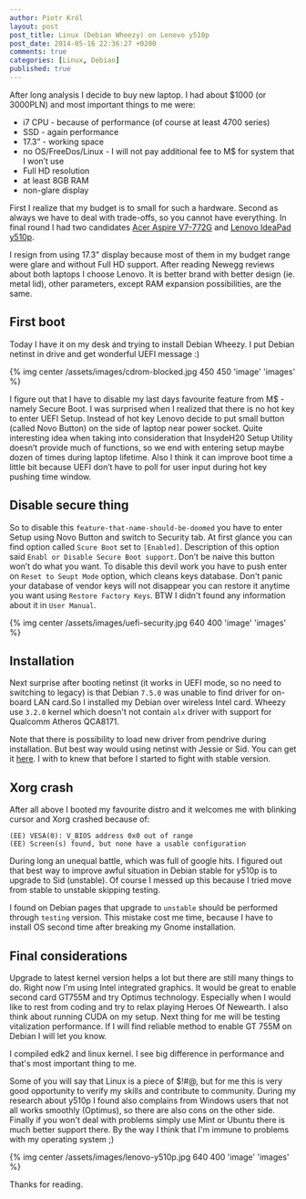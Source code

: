 ```yaml
---
author: Piotr Król
layout: post
post_title: Linux (Debian Wheezy) on Lenovo y510p
post_date: 2014-05-16 22:36:27 +0200
comments: true
categories: [Linux, Debian]
published: true
---
```


After long analysis I decide to buy new laptop. I had about $1000
(or 3000PLN) and most important things to me were:

* i7 CPU - because of performance (of course at least 4700 series)
* SSD - again performance
* 17.3” - working space
* no OS/FreeDos/Linux - I will not pay additional fee to M$ for system that I won’t use
* Full HD resolution
* at least 8GB RAM
* non-glare display

First I realize that my budget is to small for such a hardware. Second as always
we have to deal with trade-offs, so you cannot have everything. In final round I had two candidates [Acer Aspire V7-772G](http://www.notebookcheck.net/Review-Acer-Aspire-V3-772G-747A321-Notebook.93916.0.html)
and [Lenovo IdeaPad y510p](http://www.notebookcheck.net/Review-Lenovo-IdeaPad-Y510p-Notebook.97470.0.html).

I resign from using 17.3" display because most of them in my budget range were
glare and without Full HD support. After reading Newegg reviews about both
laptops I choose Lenovo. It is better brand with better design (ie. metal lid),
other parameters, except RAM expansion possibilities, are the same.

## First boot
Today I have it on my desk and trying to install Debian Wheezy. I put Debian
netinst in drive and get wonderful UEFI message :)

{% img center /assets/images/cdrom-blocked.jpg 450 450 'image' 'images' %}

I figure out that I have to disable my last days favourite feature from M$ -
namely Secure Boot. I was surprised when I realized that there is no hot key to
enter UEFI Setup. Instead of hot key Lenovo decide to put small button (called
Novo Button) on the side of laptop near power socket. Quite interesting idea
when taking into consideration that InsydeH20 Setup Utility doesn’t provide
much of functions, so we end with entering setup maybe dozen of times during laptop
lifetime. Also I think it can improve boot time a little bit because UEFI don’t
have to poll for user input during hot key pushing time window.

## Disable secure thing

So to disable this `feature-that-name-should-be-doomed` you have to enter Setup
using Novo Button and switch to Security tab. At first glance you can find
option called `Scure Boot` set to `[Enabled]`. Description of this option said
`Enabl or Disable Secure Boot support`. Don’t be naive this button won’t do
what you want. To disable this devil work you have to push enter on `Reset to Seupt Mode`
option, which cleans keys database. Don't panic your database of
vendor keys will not disappear you can restore it anytime you want using
`Restore Factory Keys`. BTW I didn't found any information about it in `User Manual`.

{% img center /assets/images/uefi-security.jpg 640 400 'image' 'images' %}

## Installation

Next surprise after booting netinst (it works in UEFI mode, so no need to
switching to legacy) is that Debian `7.5.0` was unable to find driver for
on-board LAN card.So I installed my Debian over wireless Intel card. Wheezy use
`3.2.0` kernel which doesn't not contain `alx` driver with support for Qualcomm
Atheros QCA8171.

Note that there is possibility to load new driver from pendrive during
installation. But best way would using netinst with Jessie or Sid. You can get it [here](http://www.debian.org/devel/debian-installer/).
I with to knew that before I started to fight with stable version.

## Xorg crash

After all above I booted my favourite distro and it welcomes me with blinking
cursor and Xorg crashed because of:
```
(EE) VESA(0): V_BIOS address 0x0 out of range
(EE) Screen(s) found, but none have a usable configuration
```

During long an unequal battle, which was full of google hits. I figured out
that best way to improve awful situation in Debian stable for y510p is to
upgrade to Sid (unstable). Of course I messed up this because I tried move from
stable to unstable skipping testing.

I found on Debian pages that upgrade to `unstable` should be performed through
`testing` version. This mistake cost me time, because I have to install OS
second time after breaking my Gnome installation.

## Final considerations

Upgrade to latest kernel version helps a lot but there are still many things to
do. Right now I'm using Intel integrated graphics. It would be great to enable
second card GT755M and try Optimus technology. Especially when I would like to
rest from coding and try to relax playing Heroes Of Newearth. I also think
about running CUDA on my setup. Next thing for me will be testing vitalization
performance. If I will find reliable method to enable GT 755M on Debian I will
let you know.

I compiled edk2 and linux kernel. I see big difference in performance and
that's most important thing to me.

Some of you will say that Linux is a piece of $!#@, but for me this is very
good opportunity to verify my skills and contribute to community. During my
research about y510p I found also complains from Windows users that not all
works smoothly (Optimus), so there are also cons on the other side. Finally if
you won't deal with problems simply use Mint or Ubuntu there is much better
support there. By the way I think that I'm immune to problems with my operating
system ;)

{% img center /assets/images/lenovo-y510p.jpg 640 400 'image' 'images' %}

Thanks for reading.
